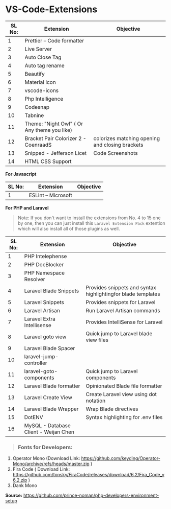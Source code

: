 # VS-Code-Extensions



| SL No: |Extension                                    | Objective                                 |
| ------ | ------------------------------------------- |-------------------------------------------|
| 1      | Prettier – Code formatter                   |                                           |
| 2      | Live Server                                 |
| 3      | Auto Close Tag                              |
| 4      | Auto tag rename                             |
| 5      | Beautify                                    |
| 6      | Material Icon                               |
| 7      | vscode-icons 
| 8      | Php Intelligence                            |
| 9      | Codesnap                                    |
| 10     | Tabnine                                     |
| 11     | Theme: "Night Owl" ( Or Any theme you like) |
| 12     | Bracket Pair Colorizer 2 - CoenraadS        | colorizes matching opening and closing brackets |
| 13     | Snipped - Jefferson Licet                   | Code Screenshots                                |
| 14     | HTML CSS Support                            |                                                 |

**For Javascript**

| SL No: |Extension                                    | Objective                                 |
| ------ | ------------------------------------------- |-------------------------------------------|
| 1      | ESLint – Microsoft                |                                           |



**For PHP and Laravel**

> Note: If you don't want to install the extensions from No. 4 to 15 one by one, then you can just install this `Laravel Extension Pack` extention which will also install all of those plugins as well.

| SL No: |Extension                                    |Objective                                                     |
| ------ | ------------------------------------------- |------------------------------------------------------------  |
| 1      | PHP Intelephense                            |                                                              |
| 2      | PHP DocBlocker                              |
| 3      | PHP Namespace Resolver                      |
| 4      | Laravel Blade Snippets                      | Provides snippets and syntax highlightingfor blade templates |
| 5      | Laravel Snippets                            | Provides snippets for Laravel                                |
| 6      | Laravel Artisan                             | Run Laravel Artisan commands                                 |
| 7      | Laravel Extra Intellisense                  | Provides IntelliSense for Laravel                            |
| 8      | Laravel goto view                           | Quick jump to Laravel blade view files                       |
| 9      | Laravel Blade Spacer                        |
| 10     | laravel-jump-controller                     |
| 11     | laravel-goto-components                     | Quick jump to Laravel components                             |
| 12     | Laravel Blade formatter                     | Opinionated Blade file formatter                             |
| 13     | Laravel Create View                         | Create Laravel view using dot notation                       |
| 14     | Laravel Blade Wrapper                       | Wrap Blade directives                                        |
| 15     | DotENV                                      | Syntax highlighting for .env files                           |
| 16     | MySQL - Database Client - Weijan Chen       |



> ### Fonts for Developers:

1. Operator Mono (Download Link: https://github.com/keyding/Operator-Mono/archive/refs/heads/master.zip )
2. Fira Code ( Download Link: https://github.com/tonsky/FiraCode/releases/download/6.2/Fira_Code_v6.2.zip )
3. Dank Mono

**Source:** https://github.com/prince-noman/php-developers-environment-setup
